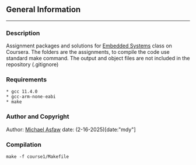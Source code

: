 ## General Information
----------------------
### Description

Assignment packages and solutions for [Embedded Systems]() class on Coursera.
The folders are the assignments, to compile the code use standard make command.
The output and object files are not included in the repository (.gitignore)

### Requirements

	* gcc 11.4.0
	* gcc-arm-none-eabi
	* make

### Author and Copyright

Author: [Michael Asfaw](https://github.com/mikaellum)
date: (2-16-2025)[date:"mdy"]

### Compilation

```shell
make -f course1/Makefile
```
